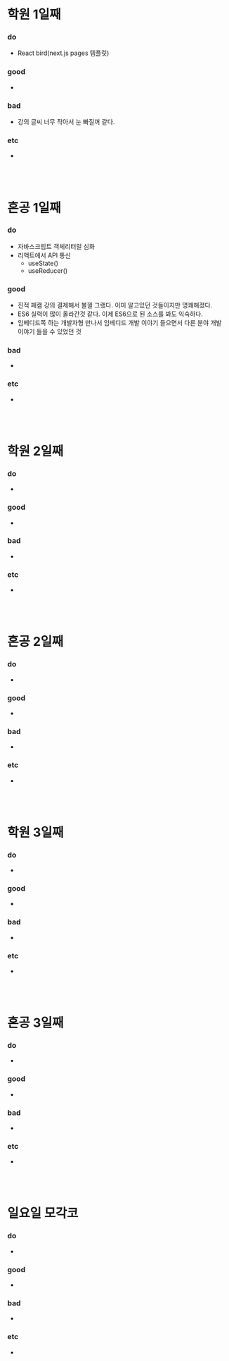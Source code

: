 
# 학원 1일째 
### do
- React bird(next.js pages 템플릿)

### good
- 

### bad
- 강의 글씨 너무 작아서 눈 빠질꺼 같다.

### etc
- 

<br /><br />

# 혼공 1일째 
### do
- 자바스크립트 객체리터럴 심화
- 리액트에서 API 통신
  - useState()
  - useReducer()

### good
- 진적 패캠 강의 결제해서 볼껄 그랬다. 이미 알고있던 것들이지만 명쾌해졌다.
- ES6 실력이 많이 올라간것 같다. 이제 ES6으로 된 소스를 봐도 익숙하다.
- 임베디드쪽 하는 개발자형 만나서 임베디드 개발 이야기 들으면서 다른 분야 개발 이야기 들을 수 있었던 것

### bad
- 

### etc
-

<br /><br />

# 학원 2일째 
### do
-

### good
-

### bad
-

### etc
-

<br /><br />

# 혼공 2일째 
### do
-

### good
-

### bad
-

### etc
- 

<br /><br />

# 학원 3일째 
### do
-

### good
- 

### bad
- 

### etc
- 

<br /><br />

# 혼공 3일째 
### do
-

### good
-
 
### bad
-

### etc
-

<br /><br />

# 일요일 모각코
### do
-

### good
-

### bad
- 

### etc
-

<br /><br />
